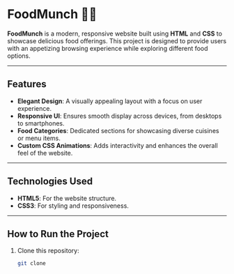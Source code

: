 # FoodMunch 🌮🍔  
**FoodMunch** is a modern, responsive website built using **HTML** and **CSS** to showcase delicious food offerings. This project is designed to provide users with an appetizing browsing experience while exploring different food options.  

---

## Features  
- **Elegant Design**: A visually appealing layout with a focus on user experience.  
- **Responsive UI**: Ensures smooth display across devices, from desktops to smartphones.  
- **Food Categories**: Dedicated sections for showcasing diverse cuisines or menu items.  
- **Custom CSS Animations**: Adds interactivity and enhances the overall feel of the website.  

---

## Technologies Used  
- **HTML5**: For the website structure.  
- **CSS3**: For styling and responsiveness.  

---

## How to Run the Project  
1. Clone this repository:  
   ```bash  
   git clone 
